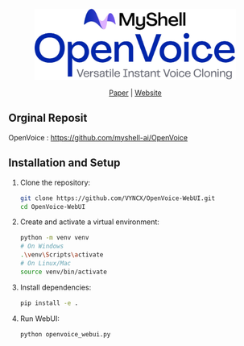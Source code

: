 <div align="center">
  <div>&nbsp;</div>
  <img src="resources/openvoicelogo.jpg" width="400"/> 

[Paper](https://arxiv.org/abs/2312.01479) |
[Website](https://research.myshell.ai/open-voice) 

</div>

## Orginal Reposit
OpenVoice : https://github.com/myshell-ai/OpenVoice

## Installation and Setup

1. Clone the repository:
   ```bash
   git clone https://github.com/VYNCX/OpenVoice-WebUI.git
   cd OpenVoice-WebUI
   ```

2. Create and activate a virtual environment:
   ```bash
   python -m venv venv
   # On Windows
   .\venv\Scripts\activate
   # On Linux/Mac
   source venv/bin/activate
   ```

3. Install dependencies:
   ```bash
   pip install -e .
   ```

4. Run WebUI:
   ```bash
   python openvoice_webui.py
   ```

